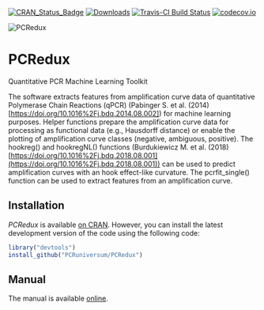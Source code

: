 [![CRAN_Status_Badge](http://www.r-pkg.org/badges/version/PCRedux)](https://cran.r-project.org/package=PCRedux)
[![Downloads](http://cranlogs.r-pkg.org/badges/PCRedux)](https://cran.r-project.org/package=PCRedux)
[![Travis-CI Build Status](https://travis-ci.org/PCRuniversum/PCRedux.svg?branch=master)](https://travis-ci.org/PCRuniversum/PCRedux)
[![codecov.io](https://codecov.io/github/PCRuniversum/PCRedux/coverage.svg?branch=master)](https://codecov.io/github/PCRuniversum/PCRedux?branch=master)

![PCRedux](https://raw.githubusercontent.com/PCRuniversum/PCRedux/master/vignettes/Logo.png)

# PCRedux

Quantitative PCR Machine Learning Toolkit

The software extracts features from amplification curve data of quantitative Polymerase Chain Reactions (qPCR) (Pabinger S. et al. (2014) [https://doi.org/10.1016%2Fj.bdq.2014.08.002]) for machine learning purposes. Helper functions prepare the amplification curve data for processing as functional data (e.g., Hausdorff distance) or enable the plotting of amplification curve classes (negative, ambiguous, positive). The hookreg() and hookregNL() functions (Burdukiewicz M. et al. (2018) [https://doi.org/10.1016%2Fj.bdq.2018.08.001](https://doi.org/10.1016%2Fj.bdq.2018.08.001)) can be used to predict amplification curves with an hook effect-like curvature. The pcrfit_single() function can be used to extract features from an amplification curve.

## Installation

*PCRedux* is available [on CRAN](https://cran.r-project.org/package=PCRedux). However, you 
can install the latest development version of the code using the following code:

```R
library("devtools")
install_github("PCRuniversum/PCRedux")
```

## Manual

The manual is available [online](https://PCRuniversum.github.io/PCRedux/).
